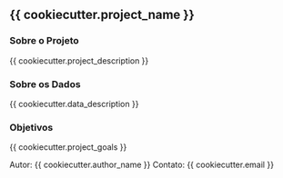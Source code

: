 ## {{ cookiecutter.project_name }}

### Sobre o Projeto

{{ cookiecutter.project_description }}

### Sobre os Dados

{{ cookiecutter.data_description }}

### Objetivos

{{ cookiecutter.project_goals }}


Autor: {{ cookiecutter.author_name }}
Contato: {{ cookiecutter.email }}